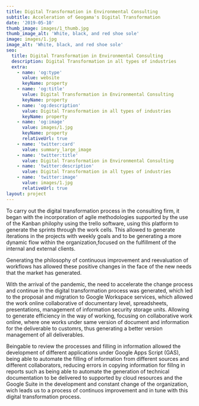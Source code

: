 ```yaml
---
title: Digital Transformation in Environmental Consulting
subtitle: Acceleration of Geogama's Digital Transformation
date: '2019-05-10'
thumb_image: images/1_thumb.jpg
thumb_image_alt: 'White, black, and red shoe sole'
image: images/1.jpg
image_alt: 'White, black, and red shoe sole'
seo:
  title: Digital Transformation in Environmental Consulting
  description: Digital Transformation in all types of industries
  extra:
    - name: 'og:type'
      value: website
      keyName: property
    - name: 'og:title'
      value: Digital Transformation in Environmental Consulting
      keyName: property
    - name: 'og:description'
      value: Digital Transformation in all types of industries
      keyName: property
    - name: 'og:image'
      value: images/1.jpg
      keyName: property
      relativeUrl: true
    - name: 'twitter:card'
      value: summary_large_image
    - name: 'twitter:title'
      value: Digital Transformation in Environmental Consulting
    - name: 'twitter:description'
      value: Digital Transformation in all types of industries
    - name: 'twitter:image'
      value: images/1.jpg
      relativeUrl: true
layout: project
---
```


To carry out the digital transformation process in the consulting firm, it began with the incorporation of agile methodologies supported by the use of the Kanban philophy using the trello software, using this platform to generate the sprints through the work cells. This allowed to generate iterations in the projects with weekly goals and to be generating a more dynamic flow within the organization,focused on the fulfillment of the internal and external clients.

Generating the philosophy of continuous improvement and reevaluation of workflows has allowed these positive changes in the face of the new needs that the market has generated.

With the arrival of the pandemic, the need to accelerate the change process and continue in the digital transformation process was generated, which led to the proposal and migration to Google Workspace services, which allowed the work online collaborative of documentary level, spreadsheets, presentations, management of information security storage units. Allowing to generate efficiency in the way of working, focusing on collaborative work online, where one works under same version of document and information for the deliverable to customrs, thus generating a better version management of all deliverables.

Beingable to review the processes and filling in information allowed the development of different applications under Google Apps Script (GAS), being able to automate the filling of information from different sources and different collaborators, reducing errors in copying information for fillng in reports such as being able to automate the generation of technical documentation to be delivered to supported by cloud resources and the Google Suite in the development and constant change of the organization, wich leads us to a process of continuos improvement and in tune with this digital transformation process.
